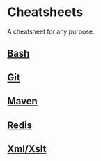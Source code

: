 # Cheatsheets
A cheatsheet for any purpose.

## [Bash](https://github.com/r4fterman/cheatsheets/blob/master/BASH.md)
## [Git](https://github.com/r4fterman/cheatsheets/blob/master/GIT.md)
## [Maven](https://github.com/r4fterman/cheatsheets/blob/master/MAVEN.md)
## [Redis](https://github.com/r4fterman/cheatsheets/blob/master/REDIS.md)
## [Xml/Xslt](https://github.com/r4fterman/cheatsheets/blob/master/XML_XSLT.md)
